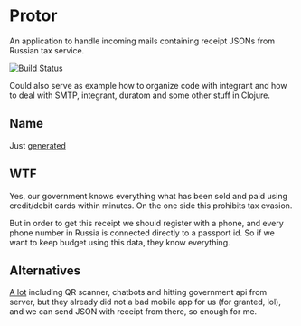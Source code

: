 # Protor

An application to handle incoming mails containing receipt JSONs from Russian tax
service.

[![Build Status][BS img]][Build Status]

Could also serve as example how to organize code with integrant
and how to deal with SMTP, integrant, duratom and some other stuff in Clojure.

## Name

Just [generated](https://mrsharpoblunto.github.io/foswig.js)

## WTF

Yes, our government knows everything what has been sold
and paid using credit/debit cards within minutes.
On the one side this prohibits tax evasion.

But in order to get this receipt we should register with a phone,
and every phone number in Russia is connected directly to a passport id.
So if we want to keep budget using this data, they know everything.

## Alternatives

[A lot](https://github.com/search?q=proverkacheka.nalog.ru%3A9999&type=Code)
including QR scanner, chatbots and hitting government api from server, but they already did
not a bad mobile app for us (for granted, lol),
and we can send JSON with receipt from there, so enough for me.

[Build Status]: https://travis-ci.org/razum2um/protor
[BS img]: https://travis-ci.org/razum2um/protor.png
